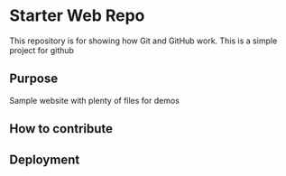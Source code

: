 # Starter Web Repo

This repository is for showing how Git and GitHub work. This is a simple project for github

## Purpose

Sample website with plenty of files for demos

## How to contribute

## Deployment